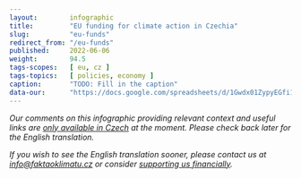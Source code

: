 ```yaml
---
layout:        infographic
title:         "EU funding for climate action in Czechia"
slug:          "eu-funds"
redirect_from: "/eu-funds"
published:     2022-06-06
weight:        94.5
tags-scopes:   [ eu, cz ]
tags-topics:   [ policies, economy ]
caption:       "TODO: Fill in the caption"
data-our:      "https://docs.google.com/spreadsheets/d/1Gwdx01ZypyEGfi13M1WvgiJCrqfU5ihKm685y3xz4j0/edit?usp=sharing"
---
```


_Our comments on this infographic providing relevant context and useful links are [only available in Czech](https://faktaoklimatu.cz/infografiky/fondy-eu) at the moment. Please check back later for the English translation._

_If you wish to see the English translation sooner, please contact us at [info@faktaoklimatu.cz](mailto:info@faktaoklimatu.cz) or consider [supporting us financially](https://www.darujme.cz/projekt/1203742)._

